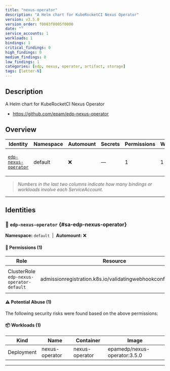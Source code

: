```yaml
---
title: "nexus-operator"
description: "A Helm chart for KubeRocketCI Nexus Operator"
version: v3.5.0
version_order: f0003f0005f0000
date: ""
service_accounts: 1
workloads: 1
bindings: 1
critical_findings: 0
high_findings: 0
medium_findings: 0
low_findings: 1
categories: [edp, nexus, operator, artifact, storage]
tags: [letter-N]
---
```


## Description

A Helm chart for KubeRocketCI Nexus Operator

- https://github.com/epam/edp-nexus-operator

## Overview

| Identity                                       | Namespace | Automount | Secrets | Permissions | Workloads | Risk               |
| ---------------------------------------------- | --------- | --------- | ------- | ----------- | --------- | ------------------ |
| [`edp-nexus-operator`](#sa-edp-nexus-operator) | default   | ❌        | —       | 1           | 1         | {{< risk "Low" >}} |

> _Numbers in the last two columns indicate how many bindings or workloads involve each ServiceAccount._

---

## Identities

### 🤖 `edp-nexus-operator` {#sa-edp-nexus-operator}

**Namespace:** `default`  |  **Automount:** ❌

#### 🔑 Permissions (1)

| Role                                     | Resource                                                     | Verbs                | Risk             | Tags |
| ---------------------------------------- | ------------------------------------------------------------ | -------------------- | ---------------- | ---- |
| ClusterRole `edp-nexus-operator-default` | admissionregistration.k8s.io/validatingwebhookconfigurations | get · patch · update | {{< risk Low >}} |      |

#### ⚠️ Potential Abuse (1)

The following security risks were found based on the above permissions:

#### 📦 Workloads (1)

| Kind       | Name           | Container      | Image                        |
| ---------- | -------------- | -------------- | ---------------------------- |
| Deployment | nexus-operator | nexus-operator | epamedp/nexus-operator:3.5.0 |

---
